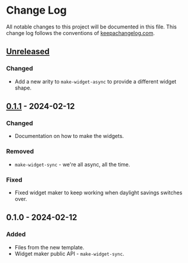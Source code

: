 # Change Log
All notable changes to this project will be documented in this file. This change log follows the conventions of [keepachangelog.com](http://keepachangelog.com/).

## [Unreleased]
### Changed
- Add a new arity to `make-widget-async` to provide a different widget shape.

## [0.1.1] - 2024-02-12
### Changed
- Documentation on how to make the widgets.

### Removed
- `make-widget-sync` - we're all async, all the time.

### Fixed
- Fixed widget maker to keep working when daylight savings switches over.

## 0.1.0 - 2024-02-12
### Added
- Files from the new template.
- Widget maker public API - `make-widget-sync`.

[Unreleased]: https://github.com/your-name/boilerplate/compare/0.1.1...HEAD
[0.1.1]: https://github.com/your-name/boilerplate/compare/0.1.0...0.1.1
